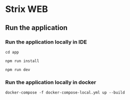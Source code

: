 # Strix WEB

## Run the application

### Run the application locally in IDE
`cd app`

`npm run install`

`npm run dev`

### Run the application locally in docker
`docker-compose -f docker-compose-local.yml up --build`

